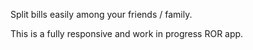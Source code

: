 Split bills easily among your friends / family.

This is a fully responsive and work in progress ROR app. 
